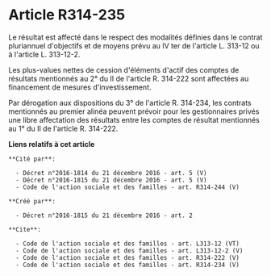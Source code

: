 # Article R314-235

Le résultat est affecté dans le respect des modalités définies dans le contrat pluriannuel d'objectifs et de moyens prévu au
IV ter de l'article L. 313-12 ou à l'article L. 313-12-2. 

Les plus-values nettes de cession d'éléments d'actif des comptes de résultats mentionnés au 2° du II de l'article R. 314-222
sont affectées au financement de mesures d'investissement. 

Par dérogation aux dispositions du 3° de l'article R. 314-234, les contrats mentionnés au premier alinéa peuvent prévoir pour
les gestionnaires privés une libre affectation des résultats entre les comptes de résultat mentionnés au 1° du II de
l'article R. 314-222.

**Liens relatifs à cet article**

	**Cité par**:

	  - Décret n°2016-1814 du 21 décembre 2016 - art. 5 (V)
	  - Décret n°2016-1815 du 21 décembre 2016 - art. 5 (V)
	  - Code de l'action sociale et des familles - art. R314-244 (V)

	**Créé par**:

	  - Décret n°2016-1815 du 21 décembre 2016 - art. 2

	**Cite**:

	  - Code de l'action sociale et des familles - art. L313-12 (VT)
	  - Code de l'action sociale et des familles - art. L313-12-2 (V)
	  - Code de l'action sociale et des familles - art. R314-222 (V)
	  - Code de l'action sociale et des familles - art. R314-234 (V)
